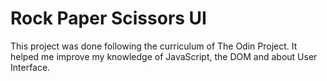 # Rock Paper Scissors UI

This project was done following the curriculum of The Odin Project. It helped me improve my knowledge of JavaScript, the DOM and about User Interface.


